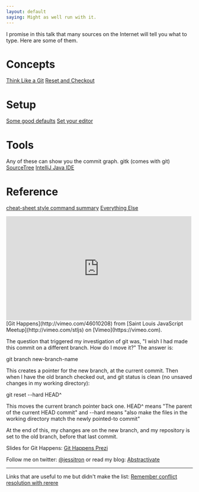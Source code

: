 ```yaml
---
layout: default
saying: Might as well run with it.
---
```


I promise in this talk that many sources on the Internet will tell you
what to type. Here are some of them.

# Concepts
[Think Like a Git](http://think-like-a-git.net/)
[Reset and Checkout](http://git-scm.com/2011/07/11/reset.html)

# Setup
[Some good defaults](http://grimoire.ca/git/config)
[Set your editor](http://git-scm.com/book/en/Getting-Started-First-Time-Git-Setup#Your-Editor)

# Tools
Any of these can show you the commit graph.
gitk (comes with git)
[SourceTree](http://www.sourcetreeapp.com/)
[IntelliJ Java IDE](http://www.jetbrains.com/idea/)

# Reference
[cheat-sheet style command summary](http://cheat.errtheblog.com/s/git)
[Everything Else](http://www.google.com)


<iframe src="http://player.vimeo.com/video/46010208" width="500" height="281" frameborder="0">do things right</iframe>
[Git Happens](http://vimeo.com/46010208) from [Saint Louis JavaScript Meetup](http://vimeo.com/stljs) on [Vimeo](https://vimeo.com).


The question that triggered my investigation of git was, "I wish I had
made this commit on a different branch. How do I move it?" The answer
is:

   git branch new-branch-name

This creates a pointer for the new branch, at the current commit.
Then when I have the old branch checked out, and git status is clean (no
unsaved changes in my working directory):

   git reset --hard HEAD^

This moves the current branch pointer back one. HEAD^ means "The parent
of the current HEAD commit" and --hard means "also make the files in the
working directory match the newly pointed-to commit"

At the end of this, my changes are on the new branch, and my repository
is set to the old branch, before that last commit.

Slides for Git Happens: [Git Happens
Prezi](http://prezi.com/xdvra221hg1n/git-happens/)

Follow me on twitter: [@jessitron](http://twitter.com/jessitron)
or read my blog: [Abstractivate](http://blog.jessitron.com)

-----------

Links that are useful to me but didn't make the list:
[Remember conflict resolution with rerere](http://git-scm.com/blog/2010/03/08/rerere.html)

